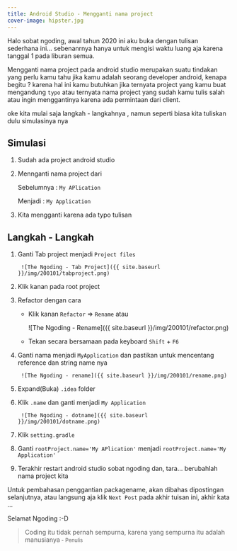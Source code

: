 ```yaml
---
title: Android Studio - Mengganti nama project 
cover-image: hipster.jpg
---
```


Halo sobat ngoding, awal tahun 2020 ini aku buka dengan tulisan sederhana ini... sebenanrnya hanya untuk mengisi waktu luang aja karena tanggal 1 pada liburan semua.

Mengganti nama project pada android studio merupakan suatu tindakan yang perlu kamu tahu jika kamu adalah seorang developer android, kenapa begitu ? karena hal ini kamu butuhkan jika ternyata project yang kamu buat mengandung `typo` atau ternyata nama project yang sudah kamu tulis salah atau ingin menggantinya karena ada permintaan dari client. 

oke kita mulai saja langkah - langkahnya , namun seperti biasa kita tuliskan dulu simulasinya nya

## Simulasi ##

1. Sudah ada project android studio
   
2. Mennganti nama project dari 
   
   Sebelumnya : `My APlication`

   Menjadi : `My Application`

3. Kita mengganti karena ada typo tulisan


##  Langkah - Langkah ##

1. Ganti Tab project menjadi `Project files`

        ![The Ngoding - Tab Project]({{ site.baseurl }}/img/200101/tabproject.png)
   
2. Klik kanan pada root project

3. Refactor dengan cara
   
   - Klik kanan `Refactor` => `Rename` atau
        
        ![The Ngoding - Rename]({{ site.baseurl }}/img/200101/refactor.png)
  
   - Tekan secara bersamaan pada keyboard `Shift` + `F6`
  
4. Ganti nama menjadi `MyApplication` dan pastikan untuk mencentang reference dan string name nya 
   

        ![The Ngoding - rename]({{ site.baseurl }}/img/200101/rename.png)

5. Expand(Buka) `.idea` folder

6. Klik `.name` dan ganti menjadi `My Application`

        ![The Ngoding - dotname]({{ site.baseurl }}/img/200101/dotname.png)

7. Klik `setting.gradle` 
   
8. Ganti `rootProject.name='My APlication'` menjadi `rootProject.name='My Application'`

9.  Terakhir restart android studio sobat ngoding dan, tara... berubahlah nama project kita


Untuk pembahasan penggantian packagename, akan dibahas dipostingan selanjutnya, atau langsung aja klik `Next Post` pada akhir tuisan ini, akhir kata ...

Selamat Ngoding :-D


>Coding itu tidak pernah sempurna, karena yang sempurna itu adalah manusianya<small> - Penulis</small>